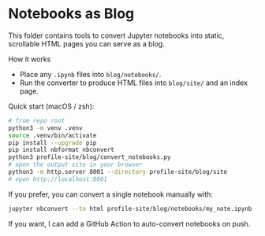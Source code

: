 # Notebooks as Blog

This folder contains tools to convert Jupyter notebooks into static, scrollable HTML pages you can serve as a blog.

How it works

- Place any `.ipynb` files into `blog/notebooks/`.
- Run the converter to produce HTML files into `blog/site/` and an index page.

Quick start (macOS / zsh):

```bash
# from repo root
python3 -m venv .venv
source .venv/bin/activate
pip install --upgrade pip
pip install nbformat nbconvert
python3 profile-site/blog/convert_notebooks.py
# open the output site in your browser
python3 -m http.server 8001 --directory profile-site/blog/site
# open http://localhost:8001
```

If you prefer, you can convert a single notebook manually with:

```bash
jupyter nbconvert --to html profile-site/blog/notebooks/my_note.ipynb --output-dir=profile-site/blog/site
```

If you want, I can add a GitHub Action to auto-convert notebooks on push.
